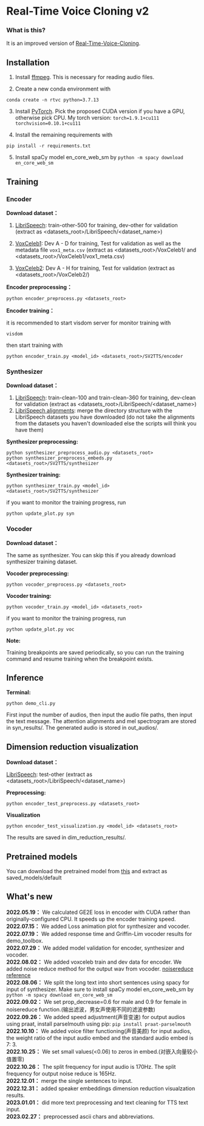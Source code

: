 # Real-Time Voice Cloning v2

### What is this?
It is an improved version of [Real-Time-Voice-Cloning](https://github.com/CorentinJ/Real-Time-Voice-Cloning).

## Installation
1. Install [ffmpeg](https://ffmpeg.org/download.html#get-packages). This is necessary for reading audio files.

2. Create a new conda environment with 
```
conda create -n rtvc python=3.7.13
```
3. Install [PyTorch](https://download.pytorch.org/whl/torch_stable.html).  Pick the proposed CUDA version if you have a GPU, otherwise pick CPU.
My torch version: `torch=1.9.1+cu111`
`torchvision=0.10.1+cu111`

4. Install the remaining requirements with 
```
pip install -r requirements.txt
```

5. Install spaCy model en_core_web_sm by 
`python -m spacy download en_core_web_sm`


## Training

### Encoder 

**Download dataset：** 

1. [LibriSpeech](https://www.openslr.org/12): train-other-500 for training, dev-other for validation
(extract as <datasets_root>/LibriSpeech/<dataset_name>)

2. [VoxCeleb1](https://mm.kaist.ac.kr/datasets/voxceleb/): Dev A - D for training, Test for validation as well as the metadata file `vox1_meta.csv` (extract as <datasets_root>/VoxCeleb1/ and <datasets_root>/VoxCeleb1/vox1_meta.csv)

3. [VoxCeleb2](https://mm.kaist.ac.kr/datasets/voxceleb/): Dev A - H for training, Test for validation
(extract as <datasets_root>/VoxCeleb2/)

**Encoder preprocessing：** 
```
python encoder_preprocess.py <datasets_root>
```

**Encoder training：** 

it is recommended to start visdom server for monitor training with
```
visdom
```
then start training with
```
python encoder_train.py <model_id> <datasets_root>/SV2TTS/encoder
```
### Synthesizer

**Download dataset：** 
1. [LibriSpeech](https://www.openslr.org/12): train-clean-100 and train-clean-360 for training, dev-clean for validation (extract as <datasets_root>/LibriSpeech/<dataset_name>)
2. [LibriSpeech alignments](https://drive.google.com/file/d/1WYfgr31T-PPwMcxuAq09XZfHQO5Mw8fE/view?usp=sharing): merge the directory structure with the LibriSpeech datasets you have downloaded (do not take the alignments from the datasets you haven't downloaded else the scripts will think you have them)

**Synthesizer preprocessing:** 
```
python synthesizer_preprocess_audio.py <datasets_root>
python synthesizer_preprocess_embeds.py <datasets_root>/SV2TTS/synthesizer
```

**Synthesizer training:** 
```
python synthesizer_train.py <model_id> <datasets_root>/SV2TTS/synthesizer
```
if you want to monitor the training progress, run
```
python update_plot.py syn
```
### Vocoder

**Download dataset：** 

The same as synthesizer. You can skip this if you already download synthesizer training dataset.

**Vocoder preprocessing:** 
```
python vocoder_preprocess.py <datasets_root>
```

**Vocoder training:** 
```
python vocoder_train.py <model_id> <datasets_root>
```
if you want to monitor the training progress, run
```
python update_plot.py voc
```
**Note:**

Training breakpoints are saved periodically, so you can run the training command and resume training when the breakpoint exists.

## Inference 

**Terminal:** 
```
python demo_cli.py
```
First input the number of audios, then input the audio file paths, then input the text message. The attention alignments and mel spectrogram are stored in syn_results/. The generated audio is stored in out_audios/.
## Dimension reduction visualization
**Download dataset：** 

[LibriSpeech](https://www.openslr.org/12): test-other
(extract as <datasets_root>/LibriSpeech/<dataset_name>)

**Preprocessing:** 
```
python encoder_test_preprocess.py <datasets_root>
```

**Visualization**
```
python encoder_test_visualization.py <model_id> <datasets_root>
```
The results are saved in dim_reduction_results/.

## Pretrained models
You can download the pretrained model from [this](https://drive.google.com/drive/folders/1oi5the9QxNbpOol_I5Qpr42hvoFXdhEF) and extract as saved_models/default
## What's new
**2022.05.19：** We calculated GE2E loss in encoder with CUDA rather than originally-configured CPU. It speeds up the encoder training speed.<br>
**2022.07.15：** We added Loss animation plot for synthesizer and vocoder.<br>
**2022.07.19：** We added response time and Griffin-Lim vocoder results for demo_toolbox.<br>
**2022.07.29：** We added model validation for encoder, synthesizer and vocoder.<br>
**2022.08.02：** We added voxceleb train and dev data for encoder. We added noise reduce method for the output wav from vocoder.
[noisereduce reference](https://github.com/timsainb/noisereduce)<br>
**2022.08.06：** We split the long text into short sentences using spacy for input of synthesizer. Make sure to install spaCy model en_core_web_sm by 
`python -m spacy download en_core_web_sm`<br>
**2022.09.02：** We set prop_decrease=0.6 for male and 0.9 for female in noisereduce function.(输出滤波，男女声使用不同的滤波参数)<br>
**2022.09.26：** We added speed adjustment(声音变速) for output audios using praat, install parselmouth using pip: `pip install praat-parselmouth`<br>
**2022.10.10：** We added voice filter functioning(声音美颜) for input audios, the weight ratio of the input audio embed and the standard audio embed is 7: 3. <br>
**2022.10.25：** We set small values(<0.06) to zeros in embed.(对嵌入向量较小值置零)<br>
**2022.10.26：** The split frequency for input audio is 170Hz. The split frequency for output noise reduce is 165Hz.<br>
**2022.12.01：** merge the single sentences to input.<br>
**2022.12.31：** added speaker embeddings dimension reduction visualzation results.<br>
**2023.01.01：** did more text preprocessing and text cleaning for TTS text input.<br>
**2023.02.27：** preprocessed ascii chars and abbreviations.<br>
